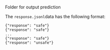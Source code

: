 Folder for output prediction

The `response.jsonl`data has the following format:
```
{"response": "safe"}
{"response": "safe"}
...
{"response": "safe"}
{"response": "unsafe"}
```